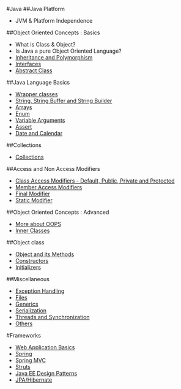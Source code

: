 #Java
##Java Platform
- JVM & Platform Independence

##Object Oriented Concepts : Basics
 - What is Class & Object?
 - Is Java a pure Object Oriented Language?
 - [Inheritance and Polymorphism](docs/inheritance-and-polymorphism.md)
 - [Interfaces](docs/interfaces.md)
 - [Abstract Class](docs/abstract-class.md)

##Java Language Basics
 - [Wrapper classes](docs/wrapper-classes.md)
 - [String, String Buffer and String Builder](docs/string-and-string-buffer-builder.md)
 - [Arrays](docs/arrays.md)
 - [Enum](docs/enum.md)
 - [Variable Arguments](docs/variable-arguments.md)
 - [Assert](docs/others-assert.md)
 - [Date and Calendar](docs/others-date-calendar.md)

##Collections
- [Collections](docs/collections.md)

##Access and Non Access Modifiers
 - [Class Access Modifiers - Default, Public, Private and Protected](docs/modifiers-class-access.md)
 - [Member Access Modifiers](docs/modifiers-members-access.md)
 - [Final Modifier](docs/modifiers-nonaccess-final.md)
 - [Static Modifier](docs/modifiers-nonaccess-static)

##Object Oriented Concepts : Advanced
 - [More about OOPS](docs/oops-advanced.md)
 - [Inner Classes](docs/inner-class.md)

##Object class
 - [Object and its Methods](docs/object-methods.md)
 - [Constructors](docs/constructors.md)
 - [Initializers](docs/initializers.md)

##Miscellaneous
 - [Exception Handling](docs/exception-handling.md)
 - [Files](docs/file-io.md)
 - [Generics](docs/generics.md)
 - [Serialization](docs/serialization.md)
 - [Threads and Synchronization](docs/threads-and-synchronization.md)
 - [Others](docs/others.md)
 
#Frameworks
- [Web Application Basics](https://github.com/in28minutes/BasicWebServletsIn28Minutes)
- [Spring](https://github.com/in28minutes/SpringIn28Minutes)
- [Spring MVC](https://github.com/in28minutes/SpringMvcStepByStep)
- [Struts](https://github.com/in28minutes/Struts2StepByStep)
- [Java EE Design Patterns](https://github.com/in28minutes/Java-EE-Design-Patterns)
- [JPA/Hibernate](https://github.com/in28minutes/HibernateJPAStepByStep)
